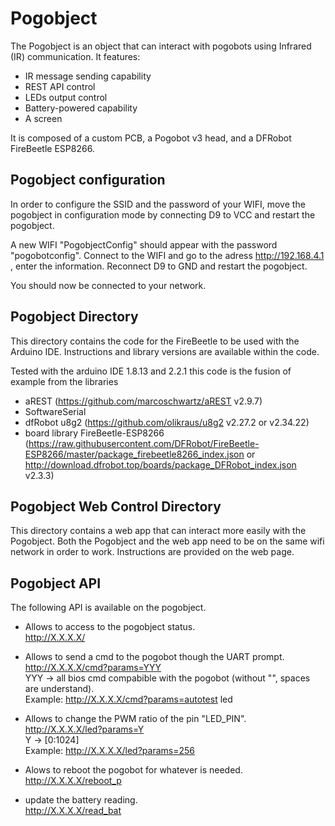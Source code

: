 # Pogobject
The Pogobject is an object that can interact with pogobots using Infrared (IR) communication.
It features:
- IR message sending capability
- REST API control
- LEDs output control
- Battery-powered capability
- A screen

It is composed of a custom PCB, a Pogobot v3 head, and a DFRobot FireBeetle ESP8266.

## Pogobject configuration
In order to configure the SSID and the password of your WIFI, move the pogobject in configuration mode by connecting D9 to VCC and restart the pogobject.

A new WIFI "PogobjectConfig" should appear with the password "pogobotconfig".
Connect to the WIFI and go to the adress http://192.168.4.1 , enter the information.
Reconnect D9 to GND and restart the pogobject. 

You should now be connected to your network.

## Pogobject Directory
This directory contains the code for the FireBeetle to be used with the Arduino IDE.
Instructions and library versions are available within the code.

Tested with the arduino IDE 1.8.13 and 2.2.1
this code is the fusion of example from the libraries
- aREST (https://github.com/marcoschwartz/aREST v2.9.7)
- SoftwareSerial
- dfRobot u8g2 (https://github.com/olikraus/u8g2 v2.27.2 or v2.34.22)
- board library FireBeetle-ESP8266 (https://raw.githubusercontent.com/DFRobot/FireBeetle-ESP8266/master/package_firebeetle8266_index.json or http://download.dfrobot.top/boards/package_DFRobot_index.json v2.3.3)
  

## Pogobject Web Control Directory
This directory contains a web app that can interact more easily with the Pogobject.
Both the Pogobject and the web app need to be on the same wifi network in order to work.
Instructions are provided on the web page.

## Pogobject API

The following API is available on the pogobject.

- Allows to access to the pogobject status. <br> 
http://X.X.X.X/

- Allows to send a cmd to the pogobot though the UART prompt. <br> 
http://X.X.X.X/cmd?params=YYY  <br> 
YYY -> all bios cmd compabible with the pogobot (without "", spaces are understand).<br> 
Example: http://X.X.X.X/cmd?params=autotest led
 
- Allows to change the PWM ratio of the pin "LED_PIN". <br> 
http://X.X.X.X/led?params=Y <br> 
Y -> [0:1024] <br>
Example: http://X.X.X.X/led?params=256
 
- Alows to reboot the pogobot for whatever is needed. <br>
http://X.X.X.X/reboot_p 

- update the battery reading. <br> 
http://X.X.X.X/read_bat 
  
